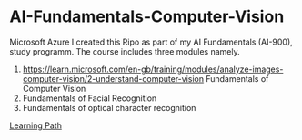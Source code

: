 # AI-Fundamentals-Computer-Vision
Microsoft Azure 
I created this Ripo as part of my AI Fundamentals (AI-900), study programm. The course includes three modules namely.

1. https://learn.microsoft.com/en-gb/training/modules/analyze-images-computer-vision/2-understand-computer-vision Fundamentals of Computer Vision</a>
2. Fundamentals of Facial Recognition
3. Fundamentals of optical character recognition
   
<a href= "https://learn.microsoft.com/en-gb/training/paths/explore-computer-vision-microsoft-azure/" > Learning Path</a>
